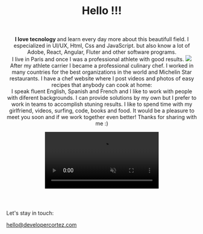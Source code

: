 <!DOCTYPE HTML>
<html lang="en"> </html>
<head>
    <title>Developer: Jose Cortez</title>
    <meta name="viewport" content="width=device-width, initial-scale=1.0">
    <meta = charset="8-UTF">
    <link href="style.css" rel="stylesheet">
</head>

<body id="top";>
     <div class="inner">
        <br><br>
        <header style="margin-top: 15px;">
            <h1>Hello !!!</h1>
            <br>
             <p><strong>I love tecnology </strong> and learn every day more about this beautifull field. 
               I especialized in UI/UX, Html, Css and JavaScript. 
               but also know a lot of Adobe, React, Angular, Fluter and other software programs. 
               <br> 
               I live in Paris and once I was a professional athlete with good results. 
               <img src = "podiumcanada.jpeg"><br>
               After my athlete carrier I became a professional culinary chef. I worked in many countries
               for the best organizations in the world and Michelin Star restaurants. I have a chef website
               where I post videos and photos of easy recipes that anybody can cook at home:
               <a href="https://www.chefcortez.com/" target="_blank"></a>
               <br>
               I speak fluent English, Spanish and French and I like to work with people with diferent backgrounds.
               I can provide solutions by my own but I prefer to work in teams to accomplish stuning results. 
               I like to spend time with my girlfriend, videos, surfing, code, books and food.
               It would be a pleasure to meet you soon and if we work together even better!
               Thanks for sharing with me :) 
               </p>
            <video autoplay muted loop src="codescreen.mp4">
            </video>
         </header>
 </div>
         <footer>
            <p>Let's stay in touch:</p>
            <p><a href="mailto:jose@chefcortez.com" target="_blank">hello@developercortez.com</a></p>
         </footer>
    
   
</body>  
